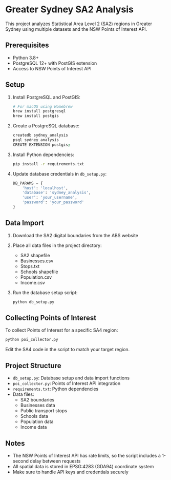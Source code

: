 # Greater Sydney SA2 Analysis

This project analyzes Statistical Area Level 2 (SA2) regions in Greater Sydney using multiple datasets and the NSW Points of Interest API.

## Prerequisites

- Python 3.8+
- PostgreSQL 12+ with PostGIS extension
- Access to NSW Points of Interest API

## Setup

1. Install PostgreSQL and PostGIS:
   ```bash
   # For macOS using Homebrew
   brew install postgresql
   brew install postgis
   ```

2. Create a PostgreSQL database:
   ```bash
   createdb sydney_analysis
   psql sydney_analysis
   CREATE EXTENSION postgis;
   ```

3. Install Python dependencies:
   ```bash
   pip install -r requirements.txt
   ```

4. Update database credentials in `db_setup.py`:
   ```python
   DB_PARAMS = {
       'host': 'localhost',
       'database': 'sydney_analysis',
       'user': 'your_username',
       'password': 'your_password'
   }
   ```

## Data Import

1. Download the SA2 digital boundaries from the ABS website
2. Place all data files in the project directory:
   - SA2 shapefile
   - Businesses.csv
   - Stops.txt
   - Schools shapefile
   - Population.csv
   - Income.csv

3. Run the database setup script:
   ```bash
   python db_setup.py
   ```

## Collecting Points of Interest

To collect Points of Interest for a specific SA4 region:

```bash
python poi_collector.py
```

Edit the SA4 code in the script to match your target region.

## Project Structure

- `db_setup.py`: Database setup and data import functions
- `poi_collector.py`: Points of Interest API integration
- `requirements.txt`: Python dependencies
- Data files:
  - SA2 boundaries
  - Businesses data
  - Public transport stops
  - Schools data
  - Population data
  - Income data

## Notes

- The NSW Points of Interest API has rate limits, so the script includes a 1-second delay between requests
- All spatial data is stored in EPSG:4283 (GDA94) coordinate system
- Make sure to handle API keys and credentials securely
